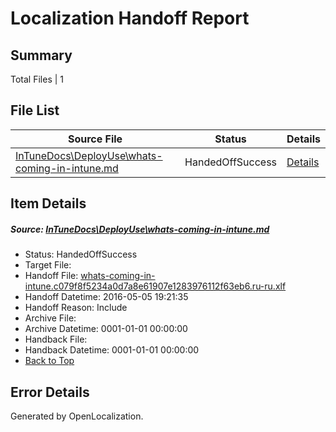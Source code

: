 # <a name='report-top'></a> Localization Handoff Report

## Summary
 Total Files | 1

## File List
 Source File | Status | Details 
 ----------- | ------ | ------- 
 [InTuneDocs\DeployUse\whats-coming-in-intune.md](https://github.com/Microsoft/IntuneDocs-pr/blob/a716209a5bb8ae074f3b2b09c69e3bca7b964566/InTuneDocs/DeployUse/whats-coming-in-intune.md) | HandedOffSuccess | [Details](#a983cbc5633ece8fcf624316b7d88001a0e1fce0273)

## Item Details
##### <a name='a983cbc5633ece8fcf624316b7d88001a0e1fce0273'></a> Source: [InTuneDocs\DeployUse\whats-coming-in-intune.md](https://github.com/Microsoft/IntuneDocs-pr/blob/a716209a5bb8ae074f3b2b09c69e3bca7b964566/InTuneDocs/DeployUse/whats-coming-in-intune.md)
* Status: HandedOffSuccess
* Target File: 
* Handoff File: [whats-coming-in-intune.c079f8f5234a0d7a8e61907e1283976112f63eb6.ru-ru.xlf](https://github.com/Microsoft/EM.handoff/blob/c83ea99119103b947c8bd8eacf59769e7759427e/ol-handoff/Microsoft/IntuneDocs-pr.ru-ru/master/whats-coming-in-intune.c079f8f5234a0d7a8e61907e1283976112f63eb6.ru-ru.xlf)
* Handoff Datetime: 2016-05-05 19:21:35
* Handoff Reason: Include
* Archive File: 
* Archive Datetime: 0001-01-01 00:00:00
* Handback File: 
* Handback Datetime: 0001-01-01 00:00:00
* [Back to Top](#report-top)


## Error Details

Generated by OpenLocalization.
